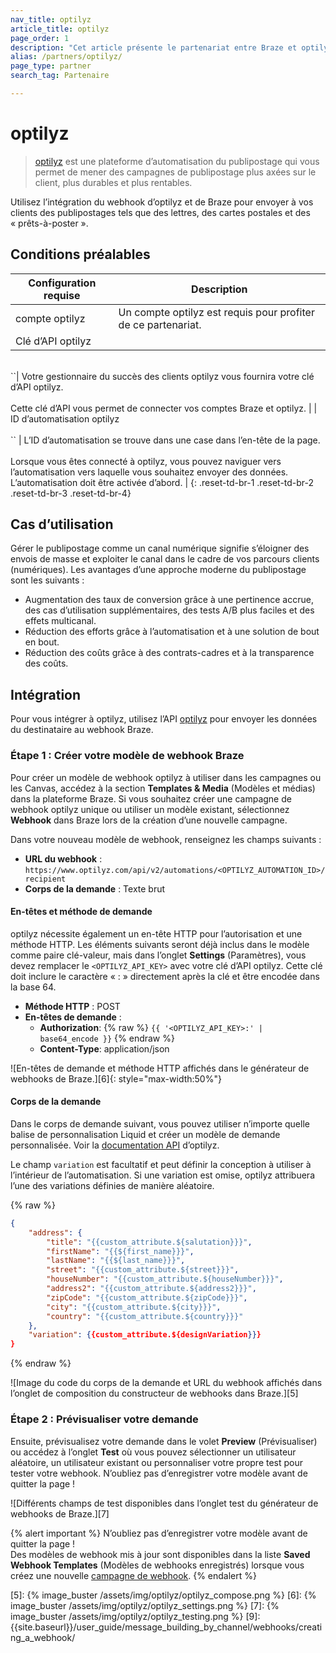 ```yaml
---
nav_title: optilyz
article_title: optilyz
page_order: 1
description: "Cet article présente le partenariat entre Braze et optilyz, qui vous permet d’exécuter des campagnes de publipostage direct axées sur le client, durables et rentables."
alias: /partners/optilyz/
page_type: partner
search_tag: Partenaire

---
```


# optilyz

> [optilyz][1] est une plateforme d’automatisation du publipostage qui vous permet de mener des campagnes de publipostage plus axées sur le client, plus durables et plus rentables. 

Utilisez l’intégration du webhook d’optilyz et de Braze pour envoyer à vos clients des publipostages tels que des lettres, des cartes postales et des « prêts-à-poster ».

## Conditions préalables

| Configuration requise | Description |
|---|---|
|compte optilyz | Un compte optilyz est requis pour profiter de ce partenariat. |
| Clé d’API optilyz<br>
<br>
`<OPTILYZ_API_KEY>`| Votre gestionnaire du succès des clients optilyz vous fournira votre clé d’API optilyz.<br>
<br>
Cette clé d’API vous permet de connecter vos comptes Braze et optilyz. |
| ID d’automatisation optilyz<br>
<br>
`<OPTILYZ_AUTOMATION_ID>` | L’ID d’automatisation se trouve dans une case dans l’en-tête de la page.<br>
<br>
Lorsque vous êtes connecté à optilyz, vous pouvez naviguer vers l’automatisation vers laquelle vous souhaitez envoyer des données.<br>
L’automatisation doit être activée d’abord. |
{: .reset-td-br-1 .reset-td-br-2 .reset-td-br-3  .reset-td-br-4}

## Cas d’utilisation

Gérer le publipostage comme un canal numérique signifie s’éloigner des envois de masse et exploiter le canal dans le cadre de vos parcours clients (numériques). Les avantages d’une approche moderne du publipostage sont les suivants :
- Augmentation des taux de conversion grâce à une pertinence accrue, des cas d’utilisation supplémentaires, des tests A/B plus faciles et des effets multicanal.
- Réduction des efforts grâce à l’automatisation et à une solution de bout en bout.
- Réduction des coûts grâce à des contrats-cadres et à la transparence des coûts.

## Intégration

Pour vous intégrer à optilyz, utilisez l’API [optilyz][2] pour envoyer les données du destinataire au webhook Braze.

### Étape 1 : Créer votre modèle de webhook Braze

Pour créer un modèle de webhook optilyz à utiliser dans les campagnes ou les Canvas, accédez à la section **Templates & Media** (Modèles et médias) dans la plateforme Braze. Si vous souhaitez créer une campagne de webhook optilyz unique ou utiliser un modèle existant, sélectionnez **Webhook** dans Braze lors de la création d’une nouvelle campagne.

Dans votre nouveau modèle de webhook, renseignez les champs suivants :
- **URL du webhook** : `https://www.optilyz.com/api/v2/automations/<OPTILYZ_AUTOMATION_ID>/recipient`
- **Corps de la demande** : Texte brut

#### En-têtes et méthode de demande

optilyz nécessite également un en-tête HTTP pour l’autorisation et une méthode HTTP. Les éléments suivants seront déjà inclus dans le modèle comme paire clé-valeur, mais dans l’onglet **Settings** (Paramètres), vous devez remplacer le `<OPTILYZ_API_KEY>` avec votre clé d’API optilyz. Cette clé doit inclure le caractère « : » directement après la clé et être encodée dans la base 64. 

- **Méthode HTTP** : POST
- **En-têtes de demande** :
  - **Authorization**: {% raw %} `{{ '<OPTILYZ_API_KEY>:' | base64_encode }}` {% endraw %}
  - **Content-Type**: application/json

![En-têtes de demande et méthode HTTP affichés dans le générateur de webhooks de Braze.][6]{: style="max-width:50%"}

#### Corps de la demande

Dans le corps de demande suivant, vous pouvez utiliser n’importe quelle balise de personnalisation Liquid et créer un modèle de demande personnalisée. Voir la [documentation API][2] d’optilyz.

Le champ `variation` est facultatif et peut définir la conception à utiliser à l’intérieur de l’automatisation. Si une variation est omise, optilyz attribuera l’une des variations définies de manière aléatoire.

{% raw %}
```json
{
    "address": {
        "title": "{{custom_attribute.${salutation}}}",
        "firstName": "{{${first_name}}}",
        "lastName": "{{${last_name}}}",
        "street": "{{custom_attribute.${street}}}",
        "houseNumber": "{{custom_attribute.${houseNumber}}}",
        "address2": "{{custom_attribute.${address2}}}",
        "zipCode": "{{custom_attribute.${zipCode}}}",
        "city": "{{custom_attribute.${city}}}",
        "country": "{{custom_attribute.${country}}}"
    },
    "variation": {{custom_attribute.${designVariation}}}
}
```
{% endraw %}

![Image du code du corps de la demande et URL du webhook affichés dans l’onglet de composition du constructeur de webhooks dans Braze.][5]

### Étape 2 : Prévisualiser votre demande

Ensuite, prévisualisez votre demande dans le volet **Preview** (Prévisualiser) ou accédez à l’onglet **Test** où vous pouvez sélectionner un utilisateur aléatoire, un utilisateur existant ou personnaliser votre propre test pour tester votre webhook. N’oubliez pas d’enregistrer votre modèle avant de quitter la page !

![Différents champs de test disponibles dans l’onglet test du générateur de webhooks de Braze.][7]

{% alert important %}
N’oubliez pas d’enregistrer votre modèle avant de quitter la page ! <br>
Des modèles de webhook mis à jour sont disponibles dans la liste **Saved Webhook Templates** (Modèles de webhooks enregistrés) lorsque vous créez une nouvelle [campagne de webhook]({{site.baseurl}}/user_guide/message_building_by_channel/webhooks/creating_a_webhook/). 
{% endalert %}

[1]: https://optilyz.com
[2]: https://www.optilyz.com/doc/api/
[3]: https://www.braze.com/docs/user_guide/message_building_by_channel/webhooks/webhook_template/
[5]: {% image_buster /assets/img/optilyz/optilyz_compose.png %}
[6]: {% image_buster /assets/img/optilyz/optilyz_settings.png %}
[7]: {% image_buster /assets/img/optilyz/optilyz_testing.png %}
[9]: {{site.baseurl}}/user_guide/message_building_by_channel/webhooks/creating_a_webhook/